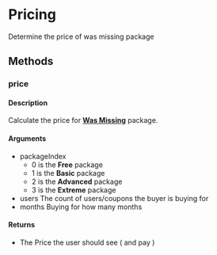 # Pricing
Determine the price of was missing package

## Methods
### price

#### Description
Calculate the price for [**Was Missing**][wasmissing-url] package.

#### Arguments
- packageIndex
  - 0 is the **Free** package
  - 1 is the **Basic** package
  - 2 is the **Advanced** package
  - 3 is the **Extreme** package
- users
The count of users/coupons the buyer is buying for
- months
Buying for how many months

#### Returns
- The Price the user should see ( and pay )

[wasmissing-url]: http://wasmissing.com
